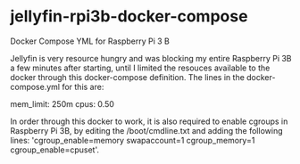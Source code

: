 # jellyfin-rpi3b-docker-compose
Docker Compose YML for Raspberry Pi 3 B

Jellyfin is very resource hungry and was blocking my entire Raspberry Pi 3B a few minutes after starting, until I limited the resouces available to the docker through this docker-compose definition. The lines in the docker-compose.yml for this are:

mem_limit: 250m
cpus: 0.50

In order through this docker to work, it is also required to enable cgroups in Raspberry Pi 3B, by editing the /boot/cmdline.txt and adding the following lines: 'cgroup_enable=memory swapaccount=1 cgroup_memory=1 cgroup_enable=cpuset'.
